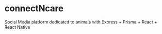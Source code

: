 # connectNcare
Social Media platform dedicated to animals with Express + Prisma + React + React Native
